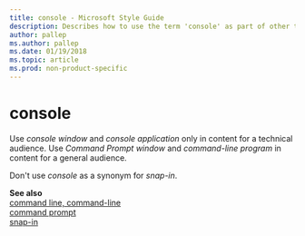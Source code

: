 ```yaml
---
title: console - Microsoft Style Guide
description: Describes how to use the term 'console' as part of other terms in specific contexts in Microsoft content.
author: pallep
ms.author: pallep
ms.date: 01/19/2018
ms.topic: article
ms.prod: non-product-specific
---
```


# console

Use *console window* and *console application* only in content for a technical audience. Use *Command Prompt window* and *command-line program* in content for a general audience.

Don't use *console* as a synonym for *snap-in*.

**See also**   
[command line, command-line](~/a-z-word-list-term-collections/c/command-line.md)  
[command prompt](../c/command-prompt.md)  
[snap-in](~/a-z-word-list-term-collections/s/snap-in.md)
